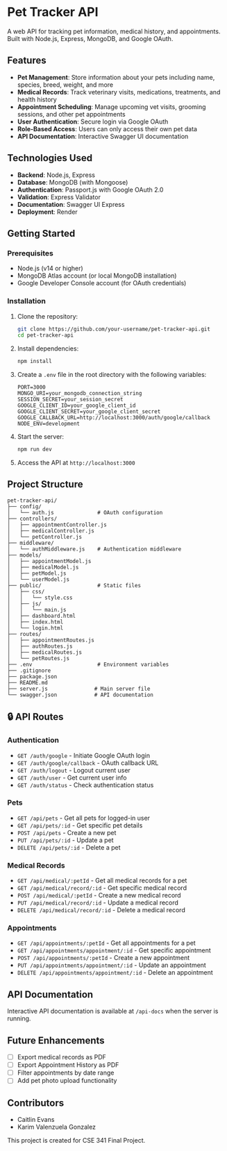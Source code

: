 # Pet Tracker API

A web API for tracking pet information, medical history, and appointments. Built with Node.js, Express, MongoDB, and Google OAuth.

## Features

- **Pet Management**: Store information about your pets including name, species, breed, weight, and more
- **Medical Records**: Track veterinary visits, medications, treatments, and health history
- **Appointment Scheduling**: Manage upcoming vet visits, grooming sessions, and other pet appointments
- **User Authentication**: Secure login via Google OAuth
- **Role-Based Access**: Users can only access their own pet data
- **API Documentation**: Interactive Swagger UI documentation

## Technologies Used

- **Backend**: Node.js, Express
- **Database**: MongoDB (with Mongoose)
- **Authentication**: Passport.js with Google OAuth 2.0
- **Validation**: Express Validator
- **Documentation**: Swagger UI Express
- **Deployment**: Render

## Getting Started

### Prerequisites

- Node.js (v14 or higher)
- MongoDB Atlas account (or local MongoDB installation)
- Google Developer Console account (for OAuth credentials)

### Installation

1. Clone the repository:
   ```bash
   git clone https://github.com/your-username/pet-tracker-api.git
   cd pet-tracker-api
   ```

2. Install dependencies:
   ```bash
   npm install
   ```

3. Create a `.env` file in the root directory with the following variables:
   ```
   PORT=3000
   MONGO_URI=your_mongodb_connection_string
   SESSION_SECRET=your_session_secret
   GOOGLE_CLIENT_ID=your_google_client_id
   GOOGLE_CLIENT_SECRET=your_google_client_secret
   GOOGLE_CALLBACK_URL=http://localhost:3000/auth/google/callback
   NODE_ENV=development
   ```

4. Start the server:
   ```bash
   npm run dev
   ```

5. Access the API at `http://localhost:3000`

## Project Structure

```
pet-tracker-api/
├── config/
│   └── auth.js              # OAuth configuration
├── controllers/
│   ├── appointmentController.js
│   ├── medicalController.js
│   └── petController.js
├── middleware/
│   └── authMiddleware.js    # Authentication middleware
├── models/
│   ├── appointmentModel.js
│   ├── medicalModel.js
│   ├── petModel.js
│   └── userModel.js
├── public/                  # Static files
│   ├── css/
│   │   └── style.css
│   ├── js/
│   │   └── main.js
│   ├── dashboard.html
│   ├── index.html
│   └── login.html
├── routes/
│   ├── appointmentRoutes.js
│   ├── authRoutes.js
│   ├── medicalRoutes.js
│   └── petRoutes.js
├── .env                     # Environment variables
├── .gitignore
├── package.json
├── README.md
├── server.js               # Main server file
└── swagger.json            # API documentation
```

## 🔒 API Routes

### Authentication

- `GET /auth/google` - Initiate Google OAuth login
- `GET /auth/google/callback` - OAuth callback URL
- `GET /auth/logout` - Logout current user
- `GET /auth/user` - Get current user info
- `GET /auth/status` - Check authentication status

### Pets

- `GET /api/pets` - Get all pets for logged-in user
- `GET /api/pets/:id` - Get specific pet details
- `POST /api/pets` - Create a new pet
- `PUT /api/pets/:id` - Update a pet
- `DELETE /api/pets/:id` - Delete a pet

### Medical Records

- `GET /api/medical/:petId` - Get all medical records for a pet
- `GET /api/medical/record/:id` - Get specific medical record
- `POST /api/medical/:petId` - Create a new medical record
- `PUT /api/medical/record/:id` - Update a medical record
- `DELETE /api/medical/record/:id` - Delete a medical record

### Appointments

- `GET /api/appointments/:petId` - Get all appointments for a pet
- `GET /api/appointments/appointment/:id` - Get specific appointment
- `POST /api/appointments/:petId` - Create a new appointment
- `PUT /api/appointments/appointment/:id` - Update an appointment
- `DELETE /api/appointments/appointment/:id` - Delete an appointment

## API Documentation

Interactive API documentation is available at `/api-docs` when the server is running.

## Future Enhancements

- [ ] Export medical records as PDF
- [ ] Export Appointment History as PDF
- [ ] Filter appointments by date range
- [ ] Add pet photo upload functionality

## Contributors

- Caitlin Evans
- Karim Valenzuela Gonzalez

This project is created for CSE 341 Final Project.